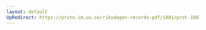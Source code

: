```yaml
---
layout: default
UpRedirect: https://pruto.im.uu.se/riksdagen-records-pdf/1881/prot-1881--ak--016.pdf
---
```

